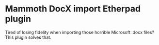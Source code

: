 # Mammoth DocX import Etherpad plugin

Tired of losing fidelity when importing those horrible Microsoft .docx files?  This plugin solves that. 

